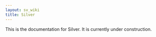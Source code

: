 ```yaml
---
layout: sv_wiki
title: Silver
---
```



This is the documentation for Silver. It is currently under construction.
